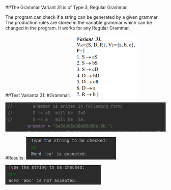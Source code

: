 ##The Grammar Variant 31 is of Type 3, Regular Grammar.

The program can check if a string can be generated by a given grammar.
The production rules are stored in the variable grammar which can be changed in the program.
It works for any Regular Grammar.

##Test Varianta 31:
  #Grammar:
  ![](https://github.com/Victor0120/LFPC/blob/master/lab1/screens/screen1.png)
  
  ![](https://github.com/Victor0120/LFPC/blob/master/lab1/screens/screen2.png)
 
 #Results:
 ![](https://github.com/Victor0120/LFPC/blob/master/lab1/screens/screen3.png)
 
 ![](https://github.com/Victor0120/LFPC/blob/master/lab1/screens/screen4.png)

